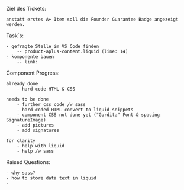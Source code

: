 Ziel des Tickets:

    anstatt erstes A+ Item soll die Founder Guarantee Badge angezeigt werden.

Task´s:

    - gefragte Stelle im VS Code finden
        -- product-aplus-content.liquid (line: 14)
    - komponente bauen
        -- link: 

Component Progress:

    already done
        - hard code HTML & CSS

    needs to be done
        - further css code /w sass
        - hard coded HTML convert to liquid snippets
        - component CSS not done yet ("Gordita" Font & spacing SignatureImage)
        - add pictures 
        - add signatures

    for clarity
        - help with liquid
        - help /w sass

Raised Questions:

    - why sass?
    - how to store data text in liquid
    - 
